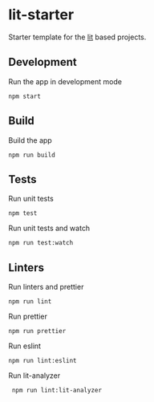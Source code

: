 # lit-starter

Starter template for the [lit](https://lit.dev/) based projects.

## Development
Run the app in development mode
```text
npm start
```

## Build
Build the app
```text
npm run build
```

## Tests
Run unit tests
```text
npm test
```

Run unit tests and watch
```text
npm run test:watch
```

## Linters
Run linters and prettier
```text
npm run lint
```

Run prettier
```text
npm run prettier
```

Run eslint
```text
npm run lint:eslint
```

Run lit-analyzer
```text
 npm run lint:lit-analyzer
```